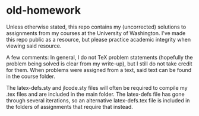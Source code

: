 # old-homework
Unless otherwise stated, this repo contains my (uncorrected) solutions to assignments from my courses at the University of Washington. I've made this repo public as a resource, but please practice academic integrity when viewing said resource. 

A few comments:
In general, I do not TeX problem statements (hopefully the problem being solved is clear from my write-up), but I still do not take credit for them. When problems were assigned from a text, said text can be found in the course folder.

The latex-defs.sty and jlcode.sty files will often be required to compile my .tex files and are included in the main folder. The latex-defs file has gone through several iterations, so an alternative latex-defs.tex file is included in the folders of assignments that require that instead. 
